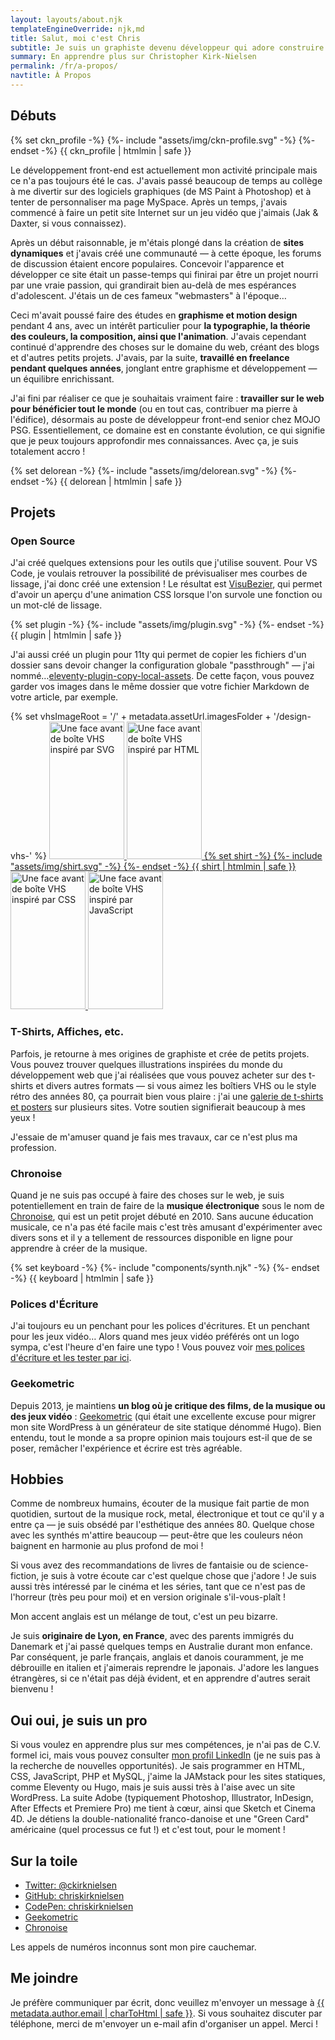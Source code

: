 ```yaml
---
layout: layouts/about.njk
templateEngineOverride: njk,md
title: Salut, moi c'est Chris
subtitle: Je suis un graphiste devenu développeur qui adore construire pour le web.
summary: En apprendre plus sur Christopher Kirk-Nielsen
permalink: /fr/a-propos/
navtitle: À Propos
---
```


<div class="about__grid u-flow">

  ## Débuts

  <div class="about__profile u-posRelative u-flex--alignSelfStart u-floatLeft u-marginBlock--double u-marginInlineEnd--double" data-grid-el="trinket-profile">
    {% set ckn_profile -%}
    {%- include "assets/img/ckn-profile.svg" -%}
    {%- endset -%}
    {{ ckn_profile | htmlmin | safe }}
  </div>

  Le développement front-end est actuellement mon activité principale mais ce n'a pas toujours été le cas. J'avais passé beaucoup de temps au collège à me divertir sur des logiciels graphiques (de MS Paint à Photoshop) et à tenter de personnaliser ma page MySpace. Après un temps, j'avais commencé à faire un petit site Internet sur un jeu vidéo que j'aimais (Jak & Daxter, si vous connaissez).

  Après un début raisonnable, je m'étais plongé dans la création de **sites dynamiques** et j'avais créé une communauté — à cette époque, les forums de discussion étaient encore populaires. Concevoir l'apparence et développer ce site était un passe-temps qui finirai par être un projet nourri par une vraie passion, qui grandirait bien au-delà de mes espérances d'adolescent. J'étais un de ces fameux "webmasters" à l'époque…

  Ceci m'avait poussé faire des études en **graphisme et motion design** pendant 4 ans, avec un intérêt particulier pour **la typographie, la théorie des couleurs, la composition, ainsi que l'animation**. J'avais cependant continué d'apprendre des choses sur le domaine du web, créant des blogs et d'autres petits projets. J'avais, par la suite, **travaillé en freelance pendant quelques années**, jonglant entre graphisme et développement — un équilibre enrichissant.

  J'ai fini par réaliser ce que je souhaitais vraiment faire : **travailler sur le web pour bénéficier tout le monde** (ou en tout cas, contribuer ma pierre à l'édifice), désormais au poste de développeur front-end senior chez MOJO PSG. Essentiellement, ce domaine est en constante évolution, ce qui signifie que je peux toujours approfondir mes connaissances. Avec ça, je suis totalement <span data-about-action="hooked-delorean">accro</span> !

  <div class="about__delorean-wrap u-displayFlex u-flex--center u-floatClear" data-grid-el="trinket-delorean">
    {% set delorean -%}
    {%- include "assets/img/delorean.svg" -%}
    {%- endset -%}
    {{ delorean | htmlmin | safe }}
  </div>

  ## Projets

  ### Open Source

  J'ai créé quelques extensions pour les outils que j'utilise souvent. Pour VS Code, je voulais retrouver la possibilité de prévisualiser mes courbes de lissage, j'ai donc créé une extension ! Le résultat est [VisuBezier](https://marketplace.visualstudio.com/items?itemName=chriskirknielsen.visubezier), qui permet d'avoir un aperçu d'une animation CSS lorsque l'on survole une fonction ou  un mot-clé de lissage.
  
  <div class="about__plugin-wrap u-floatRight u-marginBlockStart u-marginBlockEnd u-marginInlineStart" data-grid-el="trinket-plugin">
    {% set plugin -%}
    {%- include "assets/img/plugin.svg" -%}
    {%- endset -%}
    {{ plugin | htmlmin | safe }}
  </div>
  
  J'ai aussi créé un plugin pour 11ty qui permet de copier les fichiers d'un dossier sans devoir changer la configuration globale "passthrough" — j'ai nommé…[eleventy-plugin-copy-local-assets](https://www.npmjs.com/package/eleventy-plugin-copy-local-assets). De cette façon, vous pouvez garder vos images dans le même dossier que votre fichier Markdown de votre article, par exemple.

  {% set vhsImageRoot = '/' + metadata.assetUrl.imagesFolder + '/design-vhs-' %}
  <a href="/designs" class="u-posRelative u-displayFlex u-flex--startBlock u-flex--justifyInline u-marginBlockEnd u-c--grey-min about__designs-wrap" data-grid-el="trinket-designs" aria-label="Voir ma galerie d'illustrations.">
    <img src="{{ vhsImageRoot + 'svg.jpg' }}" alt="Une face avant de boîte VHS inspiré par SVG" width="120" height="220" loading="lazy" class="u-posRelative about__vhs about__vhs--back u-flex--grow-0 u-flex--shrink-1" />
    <img src="{{ vhsImageRoot + 'html.jpg' }}" alt="Une face avant de boîte VHS inspiré par HTML" width="120" height="220" loading="lazy" class="u-posRelative u-flex--alignSelfEnd about__vhs about__vhs--front u-flex--grow-0 u-flex--shrink-1" />
    {% set shirt -%}
    {%- include "assets/img/shirt.svg" -%}
    {%- endset -%}
    {{ shirt | htmlmin | safe }}
    <img src="{{ vhsImageRoot + 'css.jpg' }}" alt="Une face avant de boîte VHS inspiré par CSS" width="120" height="220" loading="lazy" class="u-posRelative u-flex--alignSelfEnd about__vhs about__vhs--front u-flex--grow-0 u-flex--shrink-1" />
    <img src="{{ vhsImageRoot + 'js.jpg' }}" alt="Une face avant de boîte VHS inspiré par JavaScript" width="120" height="220" loading="lazy" class="u-posRelative about__vhs about__vhs--back u-flex--grow-0 u-flex--shrink-1" />
  </a>

  ### T-Shirts, Affiches, etc.

  Parfois, je retourne à mes origines de graphiste et crée de petits projets. Vous pouvez trouver quelques illustrations inspirées du monde du développement web que j'ai réalisées que vous pouvez acheter sur des t-shirts et divers autres formats — si vous aimez les boîtiers VHS ou le style rétro des années 80, ça pourrait bien vous plaire : j'ai une [galerie de t-shirts et posters](/designs) sur plusieurs sites. Votre soutien signifierait beaucoup à mes yeux !

  <p class="about__quotebox" data-grid-el="quote-design">J'essaie de m'amuser quand je fais mes travaux, car ce n'est plus ma profession.</p>

  ### Chronoise

  Quand je ne suis pas occupé à faire des choses sur le web, je suis potentiellement en train de faire de la **musique électronique** sous le nom de [Chronoise](https://chronoise.com), qui est un petit projet débuté en 2010. Sans aucune éducation musicale, ce n'a pas été facile mais c'est très amusant d'expérimenter avec divers sons et il y a tellement de ressources disponible en ligne pour apprendre à créer de la musique.

  <div class="u-marginBlockEnd u-marginInline--auto u-displayFlex u-gap u-flex--column u-flex--center" data-grid-el="trinket-keyboard">
    {% set keyboard -%}
    {%- include "components/synth.njk" -%}
    {%- endset -%}
    {{ keyboard | htmlmin | safe }}
    <p class="u-fontItalic u-textSmall" data-about-keyboard-melodies="AZERTY" hidden>
      Quelques mélodies (pour clavier AZERTY) :
    </p>
  </div>

  ### Polices d'Écriture

  J'ai toujours eu un penchant pour les polices d'écritures. Et un penchant pour les jeux vidéo… Alors quand mes jeux vidéo préférés ont un logo sympa, c'est l'heure d'en faire une typo ! Vous pouvez voir [mes polices d'écriture et les tester par ici](/fonts).

  ### Geekometric

  Depuis 2013, je maintiens **un blog où je critique des films, de la musique ou des jeux vidéo** : [Geekometric](https://geekometric.com) (qui était une excellente excuse pour migrer mon site WordPress à un générateur de site statique dénommé Hugo). Bien entendu, tout le monde a sa propre opinion mais toujours est-il que de se poser, remâcher l'expérience et écrire est très agréable.

  ## Hobbies

  Comme de nombreux humains, écouter de la musique fait partie de mon quotidien, surtout de la musique rock, metal, électronique et tout ce qu'il y a entre ça — je suis obsédé par l'esthétique des années 80. Quelque chose avec les synthés m'attire beaucoup — peut-être que les couleurs néon baignent en harmonie au plus profond de moi !

  Si vous avez des recommandations de livres de fantaisie ou de science-fiction, je suis à votre écoute car c'est quelque chose que j'adore ! Je suis aussi très intéressé par le cinéma et les séries, tant que ce n'est pas de l'horreur (très peu pour moi) et en version originale s'il-vous-plaît !

  <p class="about__quotebox" data-grid-el="quote-accent">Mon accent anglais est un mélange de tout, c'est un peu bizarre.</p>

  Je suis **originaire de Lyon, en France**, avec des parents immigrés du Danemark et j'ai passé quelques temps en Australie durant mon enfance. Par conséquent, je parle français, anglais et danois couramment, je me débrouille en italien et j'aimerais reprendre le japonais. J'adore les langues étrangères, si ce n'était pas déjà évident, et en apprendre d'autres serait bienvenu !

  ## Oui oui, je suis un pro

  Si vous voulez en apprendre plus sur mes compétences, je n'ai pas de C.V. formel ici, mais vous pouvez consulter [mon profil LinkedIn](https://www.linkedin.com/in/chriskirknielsen/?locale=fr_FR) (je ne suis pas à la recherche de nouvelles opportunités). Je sais programmer en HTML, CSS, JavaScript, PHP et MySQL, j'aime la JAMstack pour les sites statiques, comme Eleventy ou Hugo, mais je suis aussi très à l'aise avec un site WordPress. La suite Adobe (typiquement Photoshop, Illustrator, InDesign, After Effects et Premiere Pro) me tient à cœur, ainsi que Sketch et Cinema 4D. Je détiens la double-nationalité franco-danoise et une "Green Card" américaine (quel processus ce fut !) et c'est tout, pour le moment !

  ## Sur la toile

  - [Twitter: @ckirknielsen](https://twitter.com/ckirknielsen)
  - [GitHub: chriskirknielsen](https://github.com/chriskirknielsen)
  - [CodePen: chriskirknielsen](https://codepen.io/chriskirknielsen)
  - [Geekometric](https://geekometric.com)
  - [Chronoise](https://chronoise.com)

  <p class="about__quotebox" data-grid-el="quote-phone">Les appels de numéros inconnus sont mon pire cauchemar.</p>

  ## Me joindre

  Je préfère communiquer par écrit, donc veuillez m'envoyer un message à <a href="mailto:{{ metadata.author.email | charToHtml | safe }}">{{ metadata.author.email | charToHtml | safe }}</a>. Si vous souhaitez discuter par téléphone, merci de m'envoyer un e-mail afin d'organiser un appel. Merci !

</div>